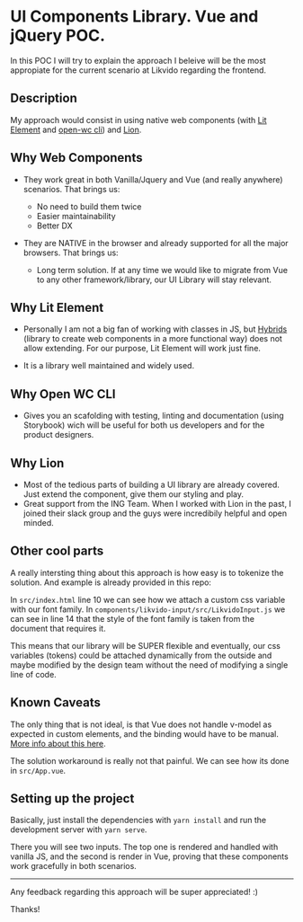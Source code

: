 # UI Components Library. Vue and jQuery POC.

In this POC I will try to explain the approach I beleive will be the most appropiate for the current scenario at Likvido regarding the frontend.

## Description

My approach would consist in using native web components (with [Lit Element](https://lit-element.polymer-project.org/) and [open-wc cli](https://github.com/open-wc/open-wc)) and [Lion](https://github.com/ing-bank/lion).

## Why Web Components

- They work great in both Vanilla/Jquery and Vue (and really anywhere) scenarios. That brings us:

  - No need to build them twice
  - Easier maintainability
  - Better DX

- They are NATIVE in the browser and already supported for all the major browsers. That brings us:
  - Long term solution. If at any time we would like to migrate from Vue to any other framework/library, our UI Library will stay relevant.

## Why Lit Element

- Personally I am not a big fan of working with classes in JS, but [Hybrids](https://github.com/hybridsjs/hybrids) (library to create web components in a more functional way) does not allow extending. For our purpose, Lit Element will work just fine.

- It is a library well maintained and widely used.

## Why Open WC CLI

- Gives you an scafolding with testing, linting and documentation (using Storybook) wich will be useful for both us developers and for the product designers.

## Why Lion

- Most of the tedious parts of building a UI library are already covered. Just extend the component, give them our styling and play.
- Great support from the ING Team. When I worked with Lion in the past, I joined their slack group and the guys were incredibily helpful and open minded.

## Other cool parts

A really intersting thing about this approach is how easy is to tokenize the solution. And example is already provided in this repo:

In `src/index.html` line 10 we can see how we attach a custom css variable with our font family.
In `components/likvido-input/src/LikvidoInput.js` we can see in line 14 that the style of the font family is taken from the document that requires it.

This means that our library will be SUPER flexible and eventually, our css variables (tokens) could be attached dynamically from the outside and maybe modified by the design team without the need of modifying a single line of code.

## Known Caveats

The only thing that is not ideal, is that Vue does not handle v-model as expected in custom elements, and the binding would have to be manual. [More info about this here](https://github.com/vuejs/vue/issues/7830).

The solution workaround is really not that painful. We can see how its done in `src/App.vue`.

## Setting up the project

Basically, just install the dependencies with `yarn install` and run the development server with `yarn serve`.

There you will see two inputs. The top one is rendered and handled with vanilla JS, and the second is render in Vue, proving that these components work gracefully in both scenarios.

---

Any feedback regarding this approach will be super appreciated! :)

Thanks!
